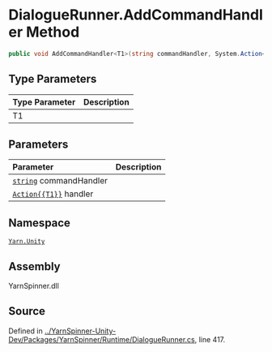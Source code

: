 # DialogueRunner.AddCommandHandler<T1> Method


```csharp
public void AddCommandHandler<T1>(string commandHandler, System.Action<T1> handler)
```

## Type Parameters
|Type Parameter|Description|
|:---|:---|
|T1||
## Parameters
|Parameter|Description|
|:---|:---|
|[`string`](https://docs.microsoft.com/dotnet/api/System.String) commandHandler||
|[`Action{{T1}}`](https://docs.microsoft.com/dotnet/api/System.Action{{T1}}) handler||


## Namespace
[`Yarn.Unity`](/api/csharp/yarn.unity/README.md)

## Assembly
YarnSpinner.dll

## Source
Defined in [../YarnSpinner-Unity-Dev/Packages/YarnSpinner/Runtime/DialogueRunner.cs](https://github.com/YarnSpinnerTool/YarnSpinner-Unity//blob/develop/Runtime/DialogueRunner.cs#L417), line 417.
